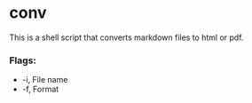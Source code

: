 # conv
This is a shell script that converts markdown files to html or pdf. 

### Flags:
- -i, File name
- -f, Format
